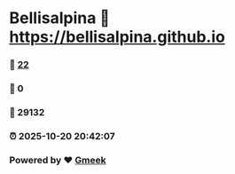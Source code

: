 # Bellisalpina :link: https://bellisalpina.github.io 
### :page_facing_up: [22](https://bellisalpina.github.io/tag.html) 
### :speech_balloon: 0 
### :hibiscus: 29132 
### :alarm_clock: 2025-10-20 20:42:07 
### Powered by :heart: [Gmeek](https://github.com/Meekdai/Gmeek)
